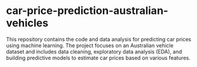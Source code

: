 # car-price-prediction-australian-vehicles
This repository contains the code and data analysis for predicting car prices using machine learning. The project focuses on an Australian vehicle dataset and includes data cleaning, exploratory data analysis (EDA), and building predictive models to estimate car prices based on various features.
